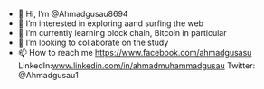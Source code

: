 - 👋 Hi, I’m @Ahmadgusau8694
- 👀 I’m interested in exploring aand surfing the web
- 🌱 I’m currently learning block chain, Bitcoin in particular
- 💞️ I’m looking to collaborate on the study
- 📫 How to reach me https://www.facebook.com/ahmadgusasu LinkedIn:www.linkedin.com/in/ahmadmuhammadgusau Twitter: @Ahmadgusau1

<!---
Ahmadgusau8694/Ahmadgusau8694 is a ✨ special ✨ repository because its `README.md` (this file) appears on your GitHub profile.
You can click the Preview link to take a look at your changes.
--->

